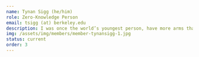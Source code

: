 ```yaml
---
name: Tynan Sigg (he/him)
role: Zero-Knowledge Person
email: tsigg (at) berkeley.edu
description: I was once the world’s youngest person, have more arms than average, and can guess the solutions to NP-complete problems with 50% probability. In my free time I can be found mountain biking, untangling qubits, playing cello, and replacing the tape in my Turing machine.
img: /assets/img/members/member-tynansigg-1.jpg
status: current
order: 3
---
```

